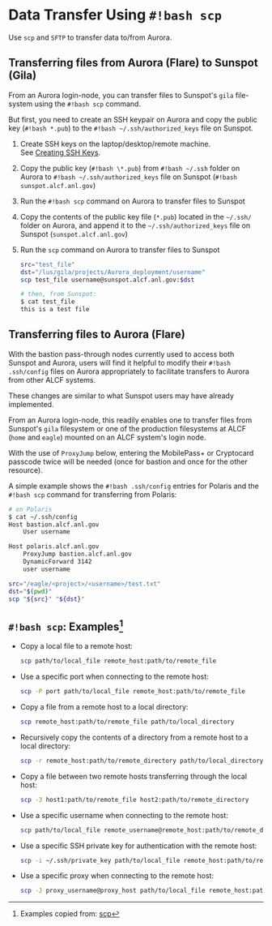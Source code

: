 # Data Transfer Using `#!bash scp`

Use `scp` and `SFTP` to transfer data to/from Aurora.

## Transferring files from Aurora (Flare) to Sunspot (Gila)

From an Aurora login-node, you can transfer files to Sunspot's `gila`
file-system using the `#!bash scp` command.

But first, you need to create an SSH keypair on Aurora and copy the public key
(`#!bash *.pub`) to the `#!bash ~/.ssh/authorized_keys` file on Sunspot.

1. Create SSH keys on the laptop/desktop/remote machine.  
   See [Creating SSH Keys](https://help.cels.anl.gov/docs/linux/ssh/).

2. Copy the public key (`#!bash \*.pub`) from `#!bash ~/.ssh` folder on Aurora
   to `#!bash ~/.ssh/authorized_keys` file on Sunspot
   (`#!bash sunspot.alcf.anl.gov`)

3. Run the `#!bash scp` command on Aurora to transfer files to Sunspot

4. Copy the contents of the public key file (`*.pub`) located in the `~/.ssh/`
   folder on Aurora, and append it to the `~/.ssh/authorized_keys` file on
   Sunspot (`sunspot.alcf.anl.gov`)

5. Run the `scp` command on Aurora to transfer files to Sunspot

    ```bash
    src="test_file"
    dst="/lus/gila/projects/Aurora_deployment/username"
    scp test_file username@sunspot.alcf.anl.gov:$dst
    ```

    ```bash
    # then, from Sunspot:
    $ cat test_file
    this is a test file
    ```

## Transferring files to Aurora (Flare)

With the bastion pass-through nodes currently used to access both Sunspot and
Aurora, users will find it helpful to modify their `#!bash .ssh/config` files
on Aurora appropriately to facilitate transfers to Aurora from other ALCF
systems.

These changes are similar to what Sunspot users may have already implemented.

From an Aurora login-node, this readily enables one to transfer files from
Sunspot's `gila` filesystem or one of the production filesystems at ALCF
(`home` and `eagle`) mounted on an ALCF system's login node.

With the use of `ProxyJump` below, entering the MobilePass+ or Cryptocard
passcode twice will be needed (once for bastion and once for the other
resource).

A simple example shows the `#!bash .ssh/config` entries for Polaris and the
`#!bash scp` command for transferring from Polaris:

```bash
# on Polaris
$ cat ~/.ssh/config
Host bastion.alcf.anl.gov
    User username

Host polaris.alcf.anl.gov
    ProxyJump bastion.alcf.anl.gov
    DynamicForward 3142
    user username
```

```bash
src="/eagle/<project>/<username>/test.txt"
dst="$(pwd)"
scp "${src}" "${dst}"
```

## `#!bash scp`: Examples[^examples]

[^examples]: Examples copied from: [scp](https://tldr.inbrowser.app/pages/common/scp)

- Copy a local file to a remote host:

    ```bash
    scp path/to/local_file remote_host:path/to/remote_file
    ```

- Use a specific port when connecting to the remote host:

    ```bash
    scp -P port path/to/local_file remote_host:path/to/remote_file
    ```

- Copy a file from a remote host to a local directory:

    ```bash
    scp remote_host:path/to/remote_file path/to/local_directory
    ```

- Recursively copy the contents of a directory from a remote host to a local directory:

    ```bash
    scp -r remote_host:path/to/remote_directory path/to/local_directory
    ```

- Copy a file between two remote hosts transferring through the local host:

    ```bash
    scp -3 host1:path/to/remote_file host2:path/to/remote_directory
    ```

- Use a specific username when connecting to the remote host:

    ```bash
    scp path/to/local_file remote_username@remote_host:path/to/remote_directory
    ```

- Use a specific SSH private key for authentication with the remote host:

    ```bash
    scp -i ~/.ssh/private_key path/to/local_file remote_host:path/to/remote_file
    ```

- Use a specific proxy when connecting to the remote host:

    ```bash
    scp -J proxy_username@proxy_host path/to/local_file remote_host:path/to/remote_file
    ```
